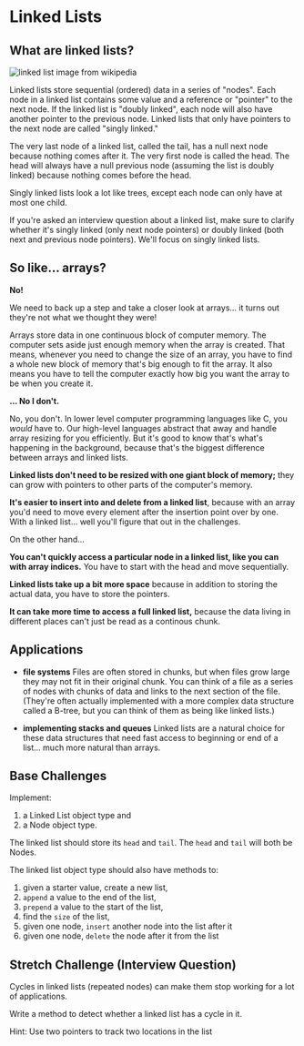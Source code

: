 # Linked Lists

## What are linked lists?

![linked list image from wikipedia](https://upload.wikimedia.org/wikipedia/commons/thumb/6/6d/Singly-linked-list.svg/640px-Singly-linked-list.svg.png)

Linked lists store sequential (ordered) data in a series of "nodes".  Each node in a linked list contains some value and a reference or "pointer" to the next node.  If the linked list is "doubly linked", each node will also have another pointer to the previous node.  Linked lists that only have pointers to the next node are called "singly linked."

The very last node of a linked list, called the tail, has a null next node because nothing comes after it.  The very first node is called the head. The head will always have a null previous node (assuming the list is doubly linked) because nothing comes before the head.

Singly linked lists look a lot like trees, except each node can only have at most one child.

If you're asked an interview question about a linked list, make sure to clarify whether it's singly linked (only next node pointers) or doubly linked (both next and previous node pointers). We'll focus on singly linked lists.


## So like... arrays?

**No!**

We need to back up a step and take a closer look at arrays... it turns out they're not what we thought they were!

Arrays store data in one continuous block of computer memory.  The computer sets aside just enough memory when the array is created. That means, whenever you need to change the size of an array, you have to find a whole new block of memory that's big enough to fit the array. It also means you have to tell the computer exactly how big you want the array to be when you create it.

**... No I don't.**

No, you don't. In lower level computer programming languages like C, you *would* have to. Our high-level languages abstract that away and handle array resizing for you efficiently. But it's good to know that's what's happening in the background, because that's the biggest difference between arrays and linked lists.

**Linked lists don't need to be resized with one giant block of memory;** they can grow with pointers to other parts of the computer's memory.

**It's easier to insert into and delete from a linked list**, because with an array you'd need to move every element after the insertion point over by one. With a linked list... well you'll figure that out in the challenges.

On the other hand...

**You can't quickly access a particular node in a linked list, like you can with array indices.** You have to start with the head and move sequentially.

**Linked lists take up a bit more space** because in addition to storing the actual data, you have to store the pointers.

**It can take more time to access a full linked list,** because the data living in different places can't just be read as a continous chunk.

## Applications

* **file systems** Files are often stored in chunks, but when files grow large they may not fit in their original chunk. You can think of a file as a series of nodes with chunks of data and links to the next section of the file. (They're often actually implemented with a more complex data structure called a B-tree, but you can think of them as being like linked lists.)

* **implementing stacks and queues** Linked lists are a natural choice for these data structures that need fast access to beginning or end of a list... much more natural than arrays.

## Base Challenges

Implement:

1. a Linked List object type and
1. a Node object type.

The linked list should store its `head` and `tail`. The `head` and `tail` will both be Nodes.  

The linked list object type should also have methods to:

1. given a starter value, create a new list,
1. `append` a value to the end of the list,
1. `prepend` a value to the start of the list,
1. find the `size` of the list,
1. given one node, `insert` another node into the list after it
1. given one node, `delete` the node after it from the list

## Stretch Challenge (Interview Question)

Cycles in linked lists (repeated nodes) can make them stop working for a lot of applications.  

Write a method to detect whether a linked list has a cycle in it.

Hint: Use two pointers to track two locations in the list
